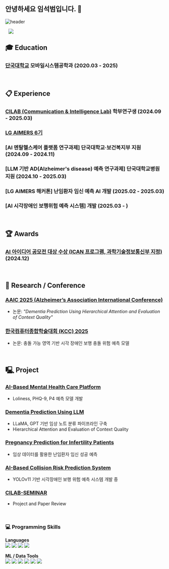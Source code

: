 ## 안녕하세요 임석범입니다. 👋  
![header](https://capsule-render.vercel.app/api?type=wave&color=auto&height=300&section=header&text=Seokbeom%20Lim&fontSize=90)

<a href="mailto:s.yxun20@gmail.com"> 
  <img src="https://img.shields.io/badge/andylim1022@naver.com-d14836?style=flat&logo=Gmail&logoColor=white&link=mailto:andylim1022@naver.com" style="height : auto; margin-left : 10px; margin-right : 10px;"/> 
</a>


## :mortar_board: Education  
### [단국대학교](https://www.dankook.ac.kr/) 모바일시스템공학과 (2020.03 - 2025)

<br/>

## :clipboard: Experience  
### [CILAB (Communication & Intelligence Lab)](https://sites.google.com/view/cilab-dku) 학부연구생 (2024.09 - 2025.03)  
### [LG AIMERS 6기](https://www.lgaimers.com/) 
### [AI 멘탈헬스케어 플랫폼 연구과제] 단국대학교·보건복지부 지원 (2024.09 - 2024.11)  
### [LLM 기반 AD(Alzheimer's disease) 예측 연구과제] 단국대학교병원 지원 (2024.10 - 2025.03)  
### [LG AIMERS 해커톤] 난임환자 임신 예측 AI 개발 (2025.02 - 2025.03)  
### [AI 시각장애인 보행위험 예측 시스템] 개발 (2025.03 - )

<br/>

## 🏆 Awards  
### [AI 아이디어 공모전 대상 수상 (ICAN 프로그램, 과학기술정보통신부 지정)](https://dkuican.dankook.ac.kr/) (2024.12)  

<br/>

## 🧠 Research / Conference  
### [AAIC 2025 (Alzheimer’s Association International Conference)](https://aaic.alz.org/)  
- 논문: *"Dementia Prediction Using Hierarchical Attention and Evaluation of Context Quality"*


### [한국컴퓨터종합학술대회 (KCC) 2025](https://github.com/EYEPATH-EMBEDDED)  
- 논문: 충돌 가능 영역 기반 시각 장애인 보행 충돌 위험 예측 모델

<br/>

## 🖳 Project  
### [AI-Based Mental Health Care Platform](https://github.com/andygit1022/Project-Mental)  
- Loliness, PHQ-9, P4 예측 모델 개발

### [Dementia Prediction Using LLM](https://github.com/andygit1022/Mental-2025)  
- LLaMA, GPT 기반 임상 노트 분류 파이프라인 구축
- Hierarchical Attention and Evaluation of Context Quality

### [Pregnancy Prediction for Infertility Patients](https://github.com/andygit1022/Pregnancy-AI)  
- 임상 데이터를 활용한 난임환자 임신 성공 예측  

### [AI-Based Collision Risk Prediction System](https://github.com/EYEPATH-EMBEDDED)  
- YOLOv11 기반 시각장애인 보행 위험 예측 시스템 개발 중

### [CILAB-SEMINAR](https://github.com/andygit1022/CILAB-SEMINAR)
- Project and Paper Review

<br/>

### 💻 Programming Skills

**Languages**  
<img src="https://img.shields.io/badge/Python-3776AB?style=for-the-badge&logo=python&logoColor=ffffff"/>
<img src="https://img.shields.io/badge/C-A8B9CC?style=for-the-badge&logo=c&logoColor=ffffff"/>
<img src="https://img.shields.io/badge/C++-00599C?style=for-the-badge&logo=c%2B%2B&logoColor=ffffff"/>
<img src="https://img.shields.io/badge/Java-007396?style=for-the-badge&logo=java&logoColor=ffffff"/>

**ML / Data Tools**  
<img src="https://img.shields.io/badge/Pandas-150458?style=for-the-badge&logo=pandas&logoColor=ffffff"/>
<img src="https://img.shields.io/badge/Numpy-013243?style=for-the-badge&logo=numpy&logoColor=ffffff"/>
<img src="https://img.shields.io/badge/TensorFlow-FF6F00?style=for-the-badge&logo=tensorflow&logoColor=ffffff"/>
<img src="https://img.shields.io/badge/Scikit--learn-F7931E?style=for-the-badge&logo=scikit-learn&logoColor=ffffff"/>
<img src="https://img.shields.io/badge/Matplotlib-11557C?style=for-the-badge&logo=plotly&logoColor=ffffff"/>
<img src="https://img.shields.io/badge/Langchain-000000?style=for-the-badge&logo=langchain&logoColor=ffffff"/>

